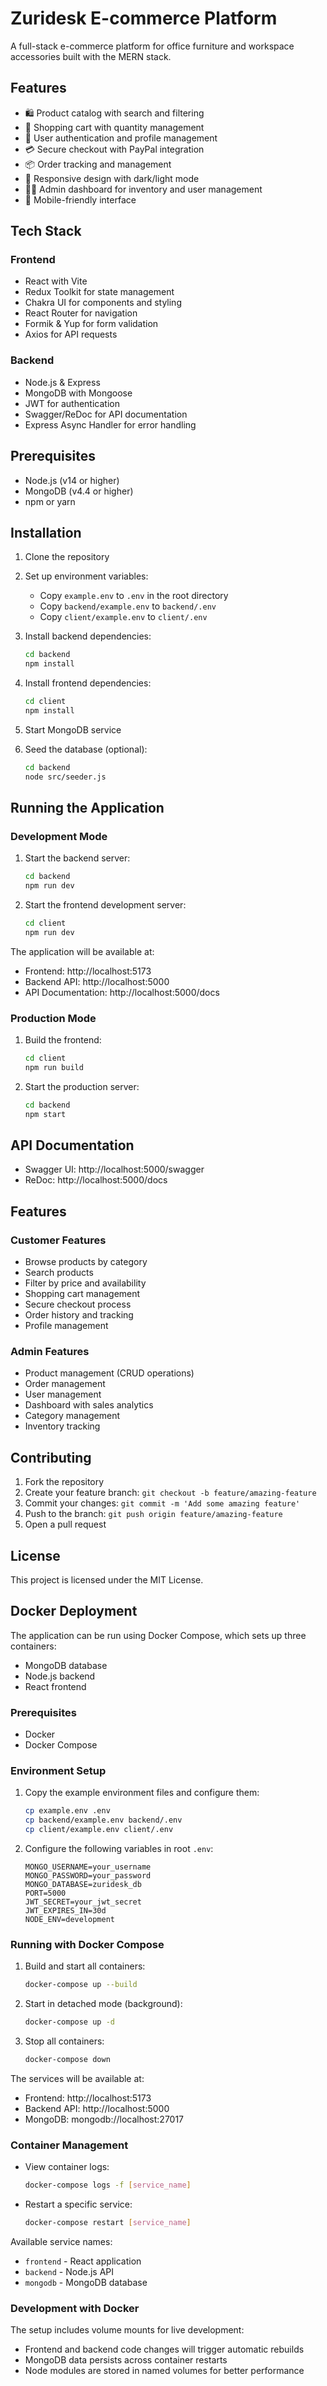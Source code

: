 # Zuridesk E-commerce Platform

A full-stack e-commerce platform for office furniture and workspace accessories built with the MERN stack.

## Features

- 🛍️ Product catalog with search and filtering
- 🛒 Shopping cart with quantity management
- 👤 User authentication and profile management
- 💳 Secure checkout with PayPal integration
- 📦 Order tracking and management
- 🎨 Responsive design with dark/light mode
- 👮‍♂️ Admin dashboard for inventory and user management
- 📱 Mobile-friendly interface

## Tech Stack

### Frontend
- React with Vite
- Redux Toolkit for state management
- Chakra UI for components and styling
- React Router for navigation
- Formik & Yup for form validation
- Axios for API requests

### Backend
- Node.js & Express
- MongoDB with Mongoose
- JWT for authentication
- Swagger/ReDoc for API documentation
- Express Async Handler for error handling

## Prerequisites

- Node.js (v14 or higher)
- MongoDB (v4.4 or higher)
- npm or yarn

## Installation

1. Clone the repository
2. Set up environment variables:
   - Copy `example.env` to `.env` in the root directory
   - Copy `backend/example.env` to `backend/.env`
   - Copy `client/example.env` to `client/.env`

3. Install backend dependencies:
   ```bash
   cd backend
   npm install
   ```

4. Install frontend dependencies:
   ```bash
   cd client
   npm install
   ```

5. Start MongoDB service

6. Seed the database (optional):
   ```bash
   cd backend
   node src/seeder.js
   ```

## Running the Application

### Development Mode

1. Start the backend server:
   ```bash
   cd backend
   npm run dev
   ```

2. Start the frontend development server:
   ```bash
   cd client
   npm run dev
   ```

The application will be available at:
- Frontend: http://localhost:5173
- Backend API: http://localhost:5000
- API Documentation: http://localhost:5000/docs

### Production Mode

1. Build the frontend:
   ```bash
   cd client
   npm run build
   ```

2. Start the production server:
   ```bash
   cd backend
   npm start
   ```

## API Documentation

- Swagger UI: http://localhost:5000/swagger
- ReDoc: http://localhost:5000/docs

## Features

### Customer Features
- Browse products by category
- Search products
- Filter by price and availability
- Shopping cart management
- Secure checkout process
- Order history and tracking
- Profile management

### Admin Features
- Product management (CRUD operations)
- Order management
- User management
- Dashboard with sales analytics
- Category management
- Inventory tracking

## Contributing

1. Fork the repository
2. Create your feature branch: `git checkout -b feature/amazing-feature`
3. Commit your changes: `git commit -m 'Add some amazing feature'`
4. Push to the branch: `git push origin feature/amazing-feature`
5. Open a pull request

## License

This project is licensed under the MIT License.

## Docker Deployment

The application can be run using Docker Compose, which sets up three containers:
- MongoDB database
- Node.js backend
- React frontend

### Prerequisites
- Docker
- Docker Compose

### Environment Setup
1. Copy the example environment files and configure them:
   ```bash
   cp example.env .env
   cp backend/example.env backend/.env
   cp client/example.env client/.env
   ```

2. Configure the following variables in root `.env`:
   ```
   MONGO_USERNAME=your_username
   MONGO_PASSWORD=your_password
   MONGO_DATABASE=zuridesk_db
   PORT=5000
   JWT_SECRET=your_jwt_secret
   JWT_EXPIRES_IN=30d
   NODE_ENV=development
   ```

### Running with Docker Compose

1. Build and start all containers:
   ```bash
   docker-compose up --build
   ```

2. Start in detached mode (background):
   ```bash
   docker-compose up -d
   ```

3. Stop all containers:
   ```bash
   docker-compose down
   ```

The services will be available at:
- Frontend: http://localhost:5173
- Backend API: http://localhost:5000
- MongoDB: mongodb://localhost:27017

### Container Management

- View container logs:
  ```bash
  docker-compose logs -f [service_name]
  ```

- Restart a specific service:
  ```bash
  docker-compose restart [service_name]
  ```

Available service names:
- `frontend` - React application
- `backend` - Node.js API
- `mongodb` - MongoDB database

### Development with Docker

The setup includes volume mounts for live development:
- Frontend and backend code changes will trigger automatic rebuilds
- MongoDB data persists across container restarts
- Node modules are stored in named volumes for better performance
